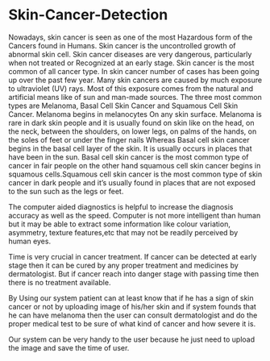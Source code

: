 # Skin-Cancer-Detection
Nowadays, skin cancer is seen as one of the most Hazardous form of the Cancers found in Humans. Skin cancer is the uncontrolled growth of abnormal skin cell. Skin cancer diseases are very dangerous, particularly when not treated or Recognized at an early stage. Skin cancer is the most common of all cancer type. In skin cancer number of cases has been going up over the past few year. Many skin cancers are caused by much exposure to ultraviolet (UV) rays. Most of this exposure comes from the natural and artificial means like of sun and man-made sources. The three most common types are Melanoma, Basal Cell Skin Cancer and Squamous Cell Skin Cancer. Melanoma begins in melanocytes On any skin surface. Melanoma is rare in dark skin people and it is usually found on skin like on the head, on the neck, between the shoulders, on lower legs, on palms of the hands, on the soles of feet or under the finger nails Whereas Basal cell skin cancer begins in the basal cell layer of the skin. It is usually occurs in places that have been in the sun. Basal cell skin cancer is the most common type of cancer in fair people on the other hand squamous cell skin cancer begins in squamous cells.Squamous cell skin cancer is the most common type of skin cancer in dark people and it’s usually found in places that are not exposed to the sun such as the legs or feet.

The computer aided diagnostics is helpful to increase the diagnosis accuracy as well as the speed. Computer is not more intelligent than human but it may be able to extract some information like colour variation, asymmetry, texture features,etc that may not be  readily perceived by human eyes.

Time is very crucial in cancer treatment. If cancer can be detected at early stage then it can be cured by any proper treatment and medicines by dermatologist. But if cancer reach into danger stage with passing time then there is no treatment available.

By Using our system patient can at least know that if he has a sign of skin cancer or not by uploading image of his/her skin and if system founds that he can have melanoma then the user can consult dermatologist and do the proper medical test to be sure of what kind of cancer and how severe it is.

Our system can be very handy to the user because he just need to upload the image and save the time of user.

